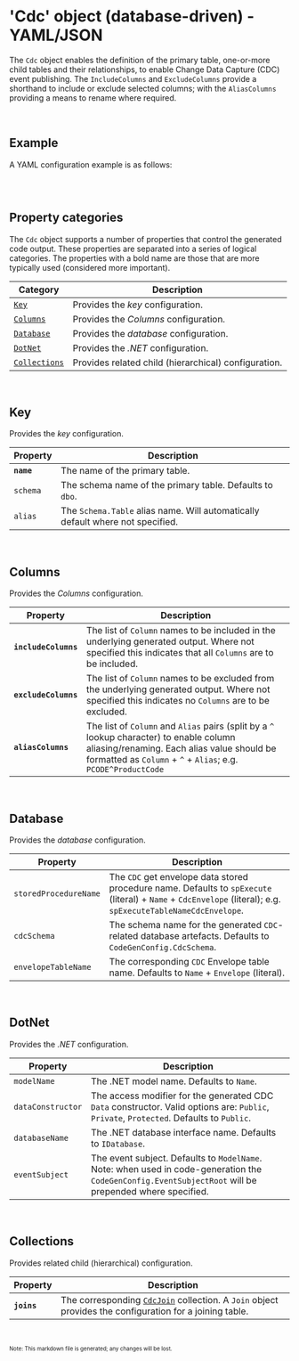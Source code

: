 # 'Cdc' object (database-driven) - YAML/JSON

The `Cdc` object enables the definition of the primary table, one-or-more child tables and their relationships, to enable Change Data Capture (CDC) event publishing. The `IncludeColumns` and `ExcludeColumns` provide a shorthand to include or exclude selected columns; with the `AliasColumns` providing a means to rename where required.

<br/>

## Example

A YAML configuration example is as follows:
``` yaml
```

<br/>

## Property categories
The `Cdc` object supports a number of properties that control the generated code output. These properties are separated into a series of logical categories. The properties with a bold name are those that are more typically used (considered more important).

Category | Description
-|-
[`Key`](#Key) | Provides the _key_ configuration.
[`Columns`](#Columns) | Provides the _Columns_ configuration.
[`Database`](#Database) | Provides the _database_ configuration.
[`DotNet`](#DotNet) | Provides the _.NET_ configuration.
[`Collections`](#Collections) | Provides related child (hierarchical) configuration.

<br/>

## Key
Provides the _key_ configuration.

Property | Description
-|-
**`name`** | The name of the primary table.
`schema` | The schema name of the primary table. Defaults to `dbo`.
`alias` | The `Schema.Table` alias name. Will automatically default where not specified.

<br/>

## Columns
Provides the _Columns_ configuration.

Property | Description
-|-
**`includeColumns`** | The list of `Column` names to be included in the underlying generated output. Where not specified this indicates that all `Columns` are to be included.
**`excludeColumns`** | The list of `Column` names to be excluded from the underlying generated output. Where not specified this indicates no `Columns` are to be excluded.
**`aliasColumns`** | The list of `Column` and `Alias` pairs (split by a `^` lookup character) to enable column aliasing/renaming. Each alias value should be formatted as `Column` + `^` + `Alias`; e.g. `PCODE^ProductCode`

<br/>

## Database
Provides the _database_ configuration.

Property | Description
-|-
`storedProcedureName` | The `CDC` get envelope data stored procedure name. Defaults to `spExecute` (literal) + `Name` + `CdcEnvelope` (literal); e.g. `spExecuteTableNameCdcEnvelope`.
`cdcSchema` | The schema name for the generated `CDC`-related database artefacts. Defaults to `CodeGenConfig.CdcSchema`.
`envelopeTableName` | The corresponding `CDC` Envelope table name. Defaults to `Name` + `Envelope` (literal).

<br/>

## DotNet
Provides the _.NET_ configuration.

Property | Description
-|-
`modelName` | The .NET model name. Defaults to `Name`.
`dataConstructor` | The access modifier for the generated CDC `Data` constructor. Valid options are: `Public`, `Private`, `Protected`. Defaults to `Public`.
`databaseName` | The .NET database interface name. Defaults to `IDatabase`.
`eventSubject` | The event subject. Defaults to `ModelName`. Note: when used in code-generation the `CodeGenConfig.EventSubjectRoot` will be prepended where specified.

<br/>

## Collections
Provides related child (hierarchical) configuration.

Property | Description
-|-
**`joins`** | The corresponding [`CdcJoin`](Database-CdcJoin-Config.md) collection. A `Join` object provides the configuration for a joining table.

<br/>

<sub><sup>Note: This markdown file is generated; any changes will be lost.</sup></sub>
